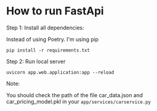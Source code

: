 # How to run FastApi

Step 1: Install all dependencies:

Instead of using Poetry. I'm using pip

```
pip install -r requirements.txt
```

Step 2: Run local server

```
uvicorn app.web.application:app --reload
```

Note:

You should check the path of the file car_data.json and car_pricing_model.pkl in your `app/services/carservice.py`
